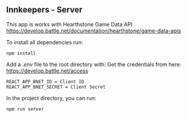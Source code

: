 ## Innkeepers - Server

This app is works with Hearthstone Game Data API
https://develop.battle.net/documentation/hearthstone/game-data-apis

To install all dependencies run:

```
npm install
```

Add a *.env* file to the root directory with:
Get the credentials from here: https://develop.battle.net/access

```
REACT_APP_BNET_ID = Client ID
REACT_APP_BNET_SECRET = Client Secret
```

In the project directory, you can run:

```
npm run server
```
